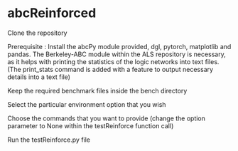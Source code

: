 # abcReinforced
Clone the repository

Prerequisite : Install the abcPy module provided, dgl, pytorch, matplotlib and pandas. The Berkeley-ABC module within the ALS repository is necessary, as it helps with printing the statistics of the logic networks into text files. (The print_stats command is added with a feature to output necessary details into a text file)

Keep the required benchmark files inside the bench directory

Select the particular environment option that you wish

Choose the commands that you want to provide (change the option parameter to None within the testReinforce function call)

Run the testReinforce.py file
